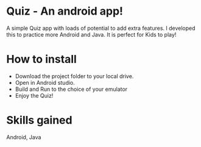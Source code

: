 # Quiz - An android app!

A simple Quiz app with loads of potential to add extra features. I developed this to practice more Android and Java.
It is perfect for Kids to play!

# How to install
- Download the project folder to your local drive.
- Open in Android studio.
- Build and Run to the choice of your emulator
- Enjoy the Quiz!

# Skills gained
Android, Java
